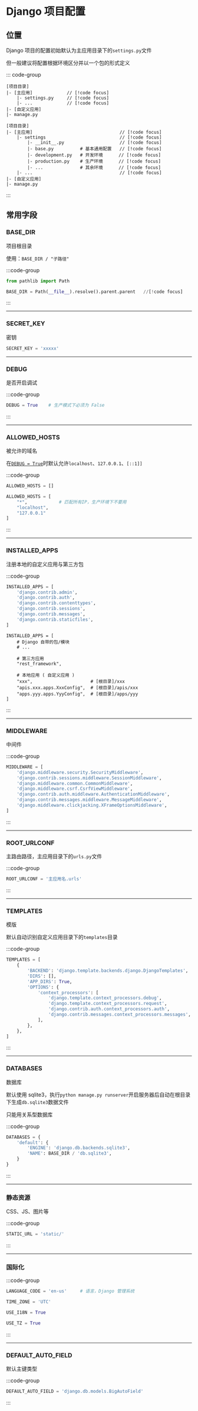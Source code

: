 # Django 项目配置

## 位置

Django 项目的配置初始默认为主应用目录下的`settings.py`文件

但一般建议将配置根据环境区分并以一个包的形式定义

::: code-group

```shell [默认位置]
[项目目录]
|- [主应用]             // [!code focus]
    |- settings.py     // [!code focus]
    |- ...             // [!code focus]
|- [自定义应用]
|- manage.py
```

```shell [推荐位置]
[项目目录]
|- [主应用]                                 // [!code focus]
    |- settings                            // [!code focus]
        |- __init__.py                     // [!code focus]
        |- base.py          # 基本通用配置   // [!code focus]
        |- development.py   # 开发环境      // [!code focus]
        |- production.py    # 生产环境      // [!code focus]
        |- ...              # 其余环境      // [!code focus]
    |- ...                                 // [!code focus]
|- [自定义应用]
|- manage.py
```

:::

## 常用字段

### BASE_DIR

项目根目录

使用：`BASE_DIR / "子路径"`

:::code-group

```py [默认]
from pathlib import Path

BASE_DIR = Path(__file__).resolve().parent.parent   //[!code focus]
```

:::

---

### SECRET_KEY

密钥

```py
SECRET_KEY = 'xxxxx'
```

---

### DEBUG

是否开启调试

:::code-group

```py [默认]
DEBUG = True    # 生产模式下必须为 False
```

:::

---

### ALLOWED_HOSTS

被允许的域名

在[`DEBUG = True`](#debug)时默认允许`localhost`、`127.0.0.1`、`[::1]]`

:::code-group

```py [默认]
ALLOWED_HOSTS = []
```

```py [例子]
ALLOWED_HOSTS = [
    "*",            # 匹配所有IP，生产环境下不要用
    "localhost",
    "127.0.0.1"
]
```

:::

---

### INSTALLED_APPS

注册本地的自定义应用与第三方包

:::code-group

```py [默认]
INSTALLED_APPS = [
    'django.contrib.admin',
    'django.contrib.auth',
    'django.contrib.contenttypes',
    'django.contrib.sessions',
    'django.contrib.messages',
    'django.contrib.staticfiles',
]
```

```py{0} [例子]
INSTALLED_APPS = [
    # Django 自带的包/模块
    # ...

    # 第三方应用
    "rest_framework",

    # 本地应用 ( 自定义应用 )
    "xxx",                      # [根目录]/xxx
    "apis.xxx.apps.XxxConfig",  # [根目录]/apis/xxx
    "apps.yyy.apps.YyyConfig",  # [根目录]/apps/yyy
]
```

:::

---

### MIDDLEWARE

中间件

:::code-group

```py [默认]
MIDDLEWARE = [
    'django.middleware.security.SecurityMiddleware',
    'django.contrib.sessions.middleware.SessionMiddleware',
    'django.middleware.common.CommonMiddleware',
    'django.middleware.csrf.CsrfViewMiddleware',
    'django.contrib.auth.middleware.AuthenticationMiddleware',
    'django.contrib.messages.middleware.MessageMiddleware',
    'django.middleware.clickjacking.XFrameOptionsMiddleware',
]
```

:::

---

### ROOT_URLCONF

主路由路径，主应用目录下的`urls.py`文件

:::code-group

```py [默认]
ROOT_URLCONF = '主应用名.urls'
```

:::

---

### TEMPLATES

模版

默认自动识别自定义应用目录下的`templates`目录

:::code-group

```py [默认]
TEMPLATES = [
    {
        'BACKEND': 'django.template.backends.django.DjangoTemplates',
        'DIRS': [],
        'APP_DIRS': True,
        'OPTIONS': {
            'context_processors': [
                'django.template.context_processors.debug',
                'django.template.context_processors.request',
                'django.contrib.auth.context_processors.auth',
                'django.contrib.messages.context_processors.messages',
            ],
        },
    },
]
```

:::

---

### DATABASES

数据库

默认使用 sqlite3，执行`python manage.py runserver`开启服务器后自动在根目录下生成`db.sqlite3`数据文件

只能用关系型数据库

:::code-group

```py [默认]
DATABASES = {
    'default': {
        'ENGINE': 'django.db.backends.sqlite3',
        'NAME': BASE_DIR / 'db.sqlite3',
    }
}
```

:::

---

### 静态资源

CSS、JS、图片等

:::code-group

```py [默认]
STATIC_URL = 'static/'
```

:::

---

### 国际化

:::code-group

```py [默认]
LANGUAGE_CODE = 'en-us'     # 语言，Django 管理系统

TIME_ZONE = 'UTC'

USE_I18N = True

USE_TZ = True
```

:::

---

### DEFAULT_AUTO_FIELD

默认主键类型

:::code-group

```py [默认]
DEFAULT_AUTO_FIELD = 'django.db.models.BigAutoField'
```

:::

